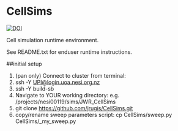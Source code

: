 # CellSims
[![DOI](https://zenodo.org/badge/23023/jrugis/CellSims.svg)](https://zenodo.org/badge/latestdoi/23023/jrugis/CellSims)

Cell simulation runtime environment.

See README.txt for enduser runtime instructions.

##initial setup
1. (pan only) Connect to cluster from terminal:
  1. ssh -Y UPI@login.uoa.nesi.org.nz
  2. ssh -Y build-sb
2. Navigate to YOUR working directory: e.g. /projects/nesi00119/sims/JWR_CellSims
3. git clone https://github.com/jrugis/CellSims.git
4. copy/rename sweep parameters script: cp CellSims/sweep.py CellSims/_my_sweep.py

